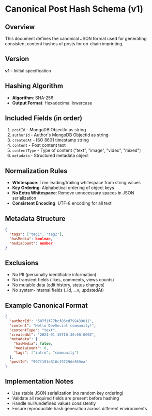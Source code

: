 # Canonical Post Hash Schema (v1)

## Overview
This document defines the canonical JSON format used for generating consistent content hashes of posts for on-chain imprinting.

## Version
**v1** - Initial specification

## Hashing Algorithm
- **Algorithm**: SHA-256
- **Output Format**: Hexadecimal lowercase

## Included Fields (in order)
1. `postId` - MongoDB ObjectId as string
2. `authorId` - Author's MongoDB ObjectId as string  
3. `createdAt` - ISO 8601 timestamp string
4. `content` - Post content text
5. `contentType` - Type of content ("text", "image", "video", "mixed")
6. `metadata` - Structured metadata object

## Normalization Rules
- **Whitespace**: Trim leading/trailing whitespace from string values
- **Key Ordering**: Alphabetical ordering of object keys
- **No Extra Whitespace**: Remove unnecessary spaces in JSON serialization
- **Consistent Encoding**: UTF-8 encoding for all text

## Metadata Structure
```json
{
  "tags": ["tag1", "tag2"],
  "hasMedia": boolean,
  "mediaCount": number
}
```

## Exclusions
- No PII (personally identifiable information)
- No transient fields (likes, comments, views counts)
- No mutable data (edit history, status changes)
- No system-internal fields (_id, __v, updatedAt)

## Example Canonical Format
```json
{
  "authorId": "507f1f77bcf86cd799439011",
  "content": "Hello DevSocial community!",
  "contentType": "text",
  "createdAt": "2024-01-15T10:30:00.000Z",
  "metadata": {
    "hasMedia": false,
    "mediaCount": 0,
    "tags": ["intro", "community"]
  },
  "postId": "507f191e810c19729de860ea"
}
```

## Implementation Notes
- Use stable JSON serialization (no random key ordering)
- Validate all required fields are present before hashing
- Handle null/undefined values consistently
- Ensure reproducible hash generation across different environments